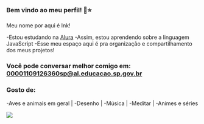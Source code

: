 ### Bem vindo ao meu perfil! 🚀⭐

Meu nome por aqui é Ink!

-Estou estudando na [Alura](https://.alura.com.br)
-Assim, estou aprendendo sobre a linguagem JavaScript
-Esse meu espaço aqui é pra organização e compartilhamento dos meus projetos!

### Você pode conversar melhor comigo em: 00001109126360sp@al.educacao.sp.gov.br

### Gosto de:

-Aves e animais em geral |
-Desenho |
-Música |
-Meditar |
-Animes e séries 

![](https://media1.tenor.com/m/lxpfB01kWpcAAAAC/bromance-sig-curtis.gif)
